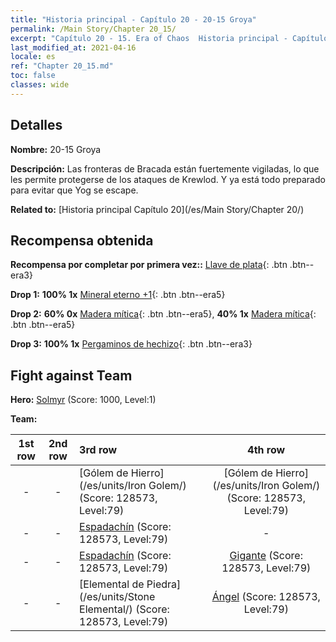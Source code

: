 ```yaml
---
title: "Historia principal - Capítulo 20 - 20-15 Groya"
permalink: /Main Story/Chapter 20_15/
excerpt: "Capítulo 20 - 15. Era of Chaos  Historia principal - Capítulo 20_15. 20-15 Groya"
last_modified_at: 2021-04-16
locale: es
ref: "Chapter 20_15.md"
toc: false
classes: wide
---
```


## Detalles

 **Nombre:** 20-15 Groya

 **Descripción:** Las fronteras de Bracada están fuertemente vigiladas, lo que les permite protegerse de los ataques de Krewlod. Y ya está todo preparado para evitar que Yog se escape.

 **Related to:** [Historia principal Capítulo 20](/es/Main Story/Chapter 20/)

## Recompensa obtenida

 **Recompensa por completar por primera vez::** [Llave de plata](/es/Items/con_693/){: .btn .btn--era3}

 **Drop 1:** **100% 1x** [Mineral eterno +1](/es/Items/mat_68/){: .btn .btn--era5}

 **Drop 2:** **60% 0x** [Madera mítica](/es/Items/mat_62/){: .btn .btn--era5}, **40% 1x** [Madera mítica](/es/Items/mat_62/){: .btn .btn--era5}

 **Drop 3:** **100% 1x** [Pergaminos de hechizo](/es/Items/con_694/){: .btn .btn--era3}


## Fight against Team
 **Hero:** [Solmyr](/es/heroes/Solmyr/) (Score: 1000, Level:1)

 **Team:**


  | 1st row | 2nd row | 3rd row | 4th row |
  |:----:|:----:|:----|:----:|
  | - | - | [Gólem de Hierro](/es/units/Iron Golem/) (Score: 128573, Level:79)  | [Gólem de Hierro](/es/units/Iron Golem/) (Score: 128573, Level:79)  |
  | - | - | [Espadachín](/es/units/Swordsman/) (Score: 128573, Level:79)  | - |
  | - | - | [Espadachín](/es/units/Swordsman/) (Score: 128573, Level:79)  | [Gigante](/es/units/Giant/) (Score: 128573, Level:79)  |
  | - | - | [Elemental de Piedra](/es/units/Stone Elemental/) (Score: 128573, Level:79)  | [Ángel](/es/units/Angel/) (Score: 128573, Level:79)  |


